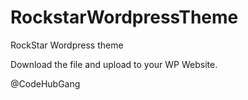 # RockstarWordpressTheme
RockStar Wordpress theme 


Download the file and upload to your WP Website.

@CodeHubGang
